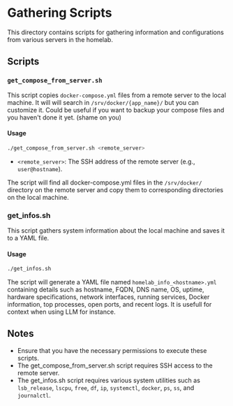 # Gathering Scripts

This directory contains scripts for gathering information and configurations from various servers in the homelab.

## Scripts

### `get_compose_from_server.sh`

This script copies `docker-compose.yml` files from a remote server to the local machine. It will will search in `/srv/docker/{app_name}/` but you can customize it. Could be useful if you want to backup your compose files and you haven't done it yet. (shame on you)

#### Usage

```sh
./get_compose_from_server.sh <remote_server>
```

- `<remote_server>`: The SSH address of the remote server (e.g., `user@hostname`).

The script will find all docker-compose.yml files in the `/srv/docker/` directory on the remote server and copy them to corresponding directories on the local machine.

### get_infos.sh

This script gathers system information about the local machine and saves it to a YAML file.

#### Usage

```sh
./get_infos.sh
```

The script will generate a YAML file named `homelab_info_<hostname>.yml` containing details such as hostname, FQDN, DNS name, OS, uptime, hardware specifications, network interfaces, running services, Docker information, top processes, open ports, and recent logs. It is usefull for context when using LLM for instance.

## Notes

- Ensure that you have the necessary permissions to execute these scripts.
- The get_compose_from_server.sh script requires SSH access to the remote server.
- The get_infos.sh script requires various system utilities such as `lsb_release`, `lscpu`, `free`, `df`, `ip`, `systemctl`, `docker`, `ps`, `ss`, and `journalctl`.
```